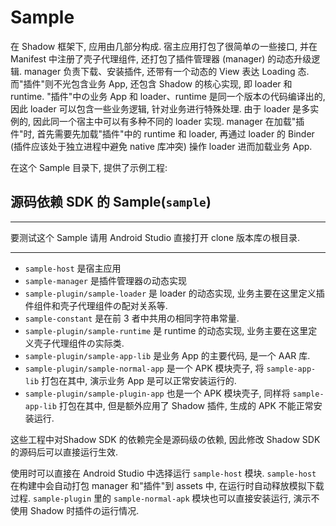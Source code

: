 # Sample

在 Shadow 框架下, 应用由几部分构成. 
宿主应用打包了很简单の一些接口, 并在 Manifest 中注册了壳子代理组件, 
还打包了插件管理器 (manager) 的动态升级逻辑. 
manager 负责下载、安装插件, 还带有一个动态的 View 表达 Loading 态. 
而"插件"则不光包含业务 App, 还包含 Shadow 的核心实现, 即 loader 和 runtime. 
"插件"中の业务 App 和 loader、runtime 是同一个版本の代码编译出的, 
因此 loader 可以包含一些业务逻辑, 针对业务进行特殊处理. 
由于 loader 是多实例的, 因此同一个宿主中可以有多种不同的 loader 实现. 
manager 在加载"插件"时, 首先需要先加载"插件"中的 runtime 和 loader, 
再通过 loader 的 Binder (插件应该处于独立进程中避免 native 库冲突) 操作 loader 进而加载业务 App. 

在这个 Sample 目录下, 提供了示例工程: 

## 源码依赖 SDK 的 Sample(`sample`)
***
要测试这个 Sample 请用 Android Studio 直接打开 clone 版本库の根目录. 
***

* `sample-host` 是宿主应用
* `sample-manager` 是插件管理器の动态实现
* `sample-plugin/sample-loader` 是 loader 的动态实现, 业务主要在这里定义插件组件和壳子代理组件の配对关系等. 
* `sample-constant` 是在前 3 者中共用の相同字符串常量. 
* `sample-plugin/sample-runtime` 是 runtime 的动态实现, 业务主要在这里定义壳子代理组件の实际类. 
* `sample-plugin/sample-app-lib` 是业务 App 的主要代码, 是一个 AAR 库. 
* `sample-plugin/sample-normal-app` 是一个 APK 模块壳子, 将 `sample-app-lib` 打包在其中, 演示业务 App 是可以正常安装运行的. 
* `sample-plugin/sample-plugin-app` 也是一个 APK 模块壳子, 同样将 `sample-app-lib` 打包在其中, 但是额外应用了 Shadow 插件, 生成的 APK 不能正常安装运行. 

这些工程中对Shadow SDK 的依赖完全是源码级の依赖, 因此修改 Shadow SDK 的源码后可以直接运行生效. 

使用时可以直接在 Android Studio 中选择运行 `sample-host` 模块. 
`sample-host` 在构建中会自动打包 manager 和"插件"到 assets 中, 在运行时自动释放模拟下载过程. 
`sample-plugin` 里的 `sample-normal-apk` 模块也可以直接安装运行, 演示不使用 Shadow 时插件の运行情况. 

